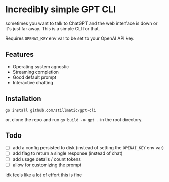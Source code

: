# Incredibly simple GPT CLI

sometimes you want to talk to ChatGPT and the web interface is down or it's just far away. This is a simple CLI for that.

Requires `OPENAI_KEY` env var to be set to your OpenAI API key.

## Features

- Operating system agnostic
- Streaming completion
- Good default prompt
- Interactive chatting

## Installation

`go install github.com/stillmatic/gpt-cli`

or, clone the repo and run `go build -o gpt .` in the root directory.

## Todo

- [ ] add a config persisted to disk (instead of setting the `OPENAI_KEY` env var)
- [ ] add flag to return a single response (instead of chat)
- [ ] add usage details / count tokens
- [ ] allow for customizing the prompt

idk feels like a lot of effort this is fine
